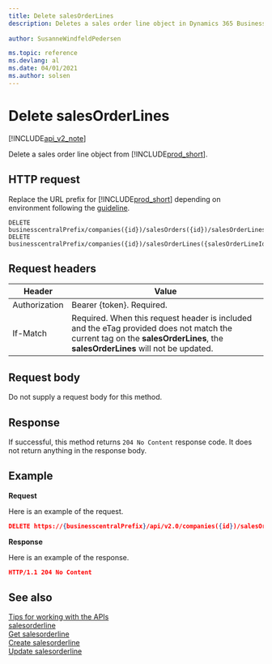 ```yaml
---
title: Delete salesOrderLines  
description: Deletes a sales order line object in Dynamics 365 Business Central.
 
author: SusanneWindfeldPedersen

ms.topic: reference
ms.devlang: al
ms.date: 04/01/2021
ms.author: solsen
---
```


# Delete salesOrderLines

[!INCLUDE[api_v2_note](../../../includes/api_v2_note.md)]

Delete a sales order line object from [!INCLUDE[prod_short](../../../includes/prod_short.md)].

## HTTP request
Replace the URL prefix for [!INCLUDE[prod_short](../../../includes/prod_short.md)] depending on environment following the [guideline](../../v2.0/endpoints-apis-for-dynamics.md).
```
DELETE businesscentralPrefix/companies({id})/salesOrders({id})/salesOrderLines({salesCreditMemoLineId})
DELETE businesscentralPrefix/companies({id})/salesOrderLines({salesOrderLineId})
```

## Request headers

|Header|Value|
|------|-----|
|Authorization  |Bearer {token}. Required. |
|If-Match       |Required. When this request header is included and the eTag provided does not match the current tag on the **salesOrderLines**, the **salesOrderLines** will not be updated. |

## Request body
Do not supply a request body for this method.

## Response
If successful, this method returns ```204 No Content``` response code. It does not return anything in the response body.

## Example

**Request**

Here is an example of the request.

```json
DELETE https://{businesscentralPrefix}/api/v2.0/companies({id})/salesOrders({id})/salesOrderLines({salesOrderLineId})
```

**Response** 

Here is an example of the response. 

```json
HTTP/1.1 204 No Content
```

## See also
[Tips for working with the APIs](../../../developer/devenv-connect-apps-tips.md)    
[salesorderline](../resources/dynamics_salesorderline.md)    
[Get salesorderline](dynamics_salesorderline_Get.md)    
[Create salesorderline](dynamics_salesorderline_Create.md)    
[Update salesorderline](dynamics_salesorderline_Update.md)    

